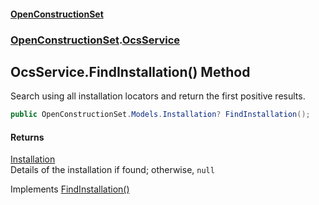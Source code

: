 #### [OpenConstructionSet](index.md 'index')
### [OpenConstructionSet](index.md#OpenConstructionSet 'OpenConstructionSet').[OcsService](vk7pKCZDraxUCiJOEKS3Rg.md 'OpenConstructionSet.OcsService')
## OcsService.FindInstallation() Method
Search using all installation locators and return the first positive results.  
```csharp
public OpenConstructionSet.Models.Installation? FindInstallation();
```
#### Returns
[Installation](d9dvAYmZXntxn1p8iGWqPw.md 'OpenConstructionSet.Models.Installation')  
Details of the installation if found; otherwise, `null`

Implements [FindInstallation()](21fF2IFoqfkA+8mYXwIIQA.md 'OpenConstructionSet.IOcsService.FindInstallation()')  
